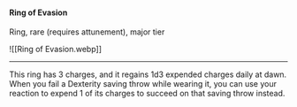 #### Ring of Evasion

Ring, rare (requires attunement), major tier

![[Ring of Evasion.webp]]

---

This ring has 3 charges, and it regains 1d3 expended charges daily at dawn. When you fail a Dexterity saving throw while wearing it, you can use your reaction to expend 1 of its charges to succeed on that saving throw instead.